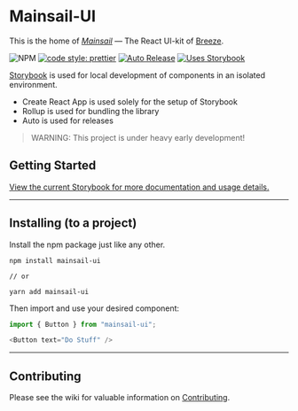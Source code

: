# Mainsail-UI

This is the home of [_Mainsail_](https://en.wikipedia.org/wiki/Mainsail) — The React UI-kit of [Breeze](https://www.breezechms.com/).

![NPM](https://img.shields.io/npm/v/mainsail-ui?color=%23006fba)
[![code style: prettier](https://img.shields.io/badge/code_style-prettier-ff69b4.svg?style=flat-square)](https://github.com/prettier/prettier)
[![Auto Release](https://img.shields.io/badge/release-auto.svg?colorA=888888&colorB=9B065A&label=auto)](https://github.com/intuit/auto)
[![Uses Storybook](https://raw.githubusercontent.com/storybookjs/brand/master/badge/badge-storybook.svg)](https://storybook.js.org/)



[Storybook](https://storybook.js.org/) is used for local development of components in an isolated environment.

- Create React App is used solely for the setup of Storybook
- Rollup is used for bundling the library
- Auto is used for releases

> WARNING: This project is under heavy early development!

## Getting Started

[View the current Storybook for more documentation and usage details.](http://shared.breezechms.com/mainsail-ui/)
___

## Installing (to a project)

Install the npm package just like any other.

```
npm install mainsail-ui

// or

yarn add mainsail-ui
```

Then import and use your desired component:

```js
import { Button } from "mainsail-ui";

<Button text="Do Stuff" />
```
___
## Contributing

Please see the wiki for valuable information on [Contributing](https://github.com/BreezeChMS/mainsail-ui/wiki/Contributing-to-Mainsail).
